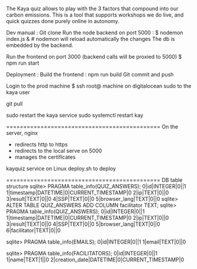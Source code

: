 The Kaya quiz allows to play with the 3 factors that compound into our carbon emissions.
This is a tool that supports workshops we do live, and quick quizzes done purely online in autonomy.

Dev manual :
Git clone
Run the node backend on port 5000 :
$ nodemon index.js & # nodemon will reload automatically the changes
The db is embedded by the backend.

Run the frontend on port 3000 (backend calls will be proxied to 5000)
$ npm run start

Deployment :
Build the frontend : npm run build
Git commit and push

Login to the prod machine
$ ssh root@ machine on digitalocean
sudo to the kaya user

git pull

sudo restart the kaya service
sudo systemctl restart kay

=============================================
On the server, nginx 
- redirects http to https
- redirects to the local serve on 5000
- manages the certificates

kayquiz service on Linux
deploy.sh to deploy

=============================================
DB table structure 
sqlite> PRAGMA table_info(QUIZ_ANSWERS);
0|id|INTEGER|0||1
1|timestamp|DATETIME|0|CURRENT_TIMESTAMP|0
2|ip|TEXT|0||0
3|result|TEXT|0||0
4|SSP|TEXT|0||0
5|browser_lang|TEXT|0||0
sqlite> ALTER TABLE QUIZ_ANSWERS ADD COLUMN facilitator TEXT;
sqlite> PRAGMA table_info(QUIZ_ANSWERS);
0|id|INTEGER|0||1
1|timestamp|DATETIME|0|CURRENT_TIMESTAMP|0
2|ip|TEXT|0||0
3|result|TEXT|0||0
4|SSP|TEXT|0||0
5|browser_lang|TEXT|0||0
6|facilitator|TEXT|0||0

sqlite> PRAGMA table_info(EMAILS);
0|id|INTEGER|0||1
1|email|TEXT|0||0

sqlite> PRAGMA table_info(FACILITATORS);
0|id|INTEGER|0||1
1|name|TEXT|1||0
2|creation_date|DATETIME|0|CURRENT_TIMESTAMP|0

